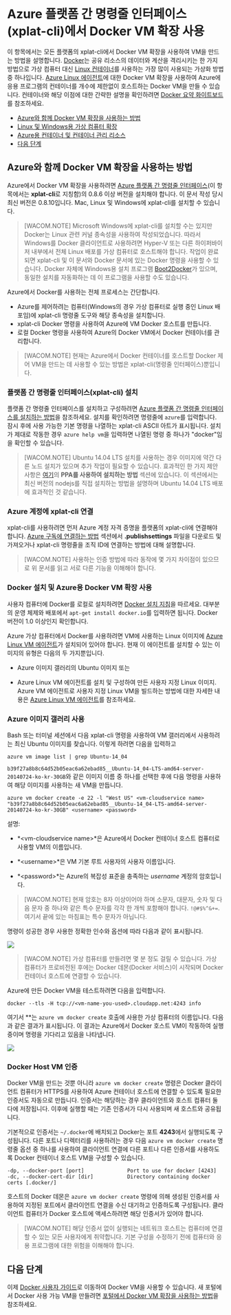 <properties title="Azure 플랫폼 간 명령줄 인터페이스(xplat-cli)에서 Docker VM 확장을 사용하는 방법" pageTitle="Azure에서 Linux용 Docker VM 확장 사용" description="Docker 및 Azure 가상 컴퓨터 확장에 대해 설명하고, azure-cli 명령 인터페이스를 사용하여 명령줄에서 Docker 호스트인 가상 컴퓨터를 Azure에 프로그래밍 방식으로 만드는 방법을 안내합니다." metaKeywords="linux, virtual machines, vm, azure, docker, linux containers,  lxc, virtualization" services="virtual-machines" solutions="dev-test" documentationCenter="virtual-machines" authors="rasquill" videoId="" scriptId="" manager="timlt" />

<tags ms.service="virtual-machines" ms.devlang="multiple" ms.topic="article" ms.tgt_pltfrm="vm-linux" ms.workload="infrastructure-services" ms.date="10/21/2014" ms.author="rasquill" />

# Azure 플랫폼 간 명령줄 인터페이스(xplat-cli)에서 Docker VM 확장 사용

이 항목에서는 모든 플랫폼의 xplat-cli에서 Docker VM 확장을 사용하여 VM을 만드는 방법을 설명합니다. [Docker][Docker]는 공유 리소스의 데이터와 계산을 격리시키는 한 가지 방법으로 가상 컴퓨터 대신 [Linux 컨테이너][Linux 컨테이너]를 사용하는 가장 많이 사용되는 가상화 방법 중 하나입니다. [Azure Linux 에이전트][Azure Linux 에이전트]에 대한 Docker VM 확장을 사용하여 Azure에 응용 프로그램의 컨테이너를 개수에 제한없이 호스트하는 Docker VM을 만들 수 있습니다. 컨테이너와 해당 이점에 대한 간략한 설명을 확인하려면 [Docker 요약 화이트보드][Docker 요약 화이트보드]를 참조하세요.

-   [Azure와 함께 Docker VM 확장을 사용하는 방법][Azure와 함께 Docker VM 확장을 사용하는 방법]
-   [Linux 및 Windows용 가상 컴퓨터 확장][Linux 및 Windows용 가상 컴퓨터 확장]
-   [Azure용 컨테이너 및 컨테이너 관리 리소스][Azure용 컨테이너 및 컨테이너 관리 리소스]
-   [다음 단계][다음 단계]

## <span id="How to use the Docker VM Extension with Azure"></span>Azure와 함께 Docker VM 확장을 사용하는 방법</a>

Azure에서 Docker VM 확장을 사용하려면 [Azure 플랫폼 간 명령줄 인터페이스][Azure 플랫폼 간 명령줄 인터페이스](이 항목에서는 **xplat-cli**로 지칭함)의 0.8.6 이상 버전을 설치해야 합니다. 이 문서 작성 당시 최신 버전은 0.8.10입니다. Mac, Linux 및 Windows에 xplat-cli를 설치할 수 있습니다.

> [WACOM.NOTE] Microsoft Windows에 xplat-cli를 설치할 수는 있지만 Docker는 Linux 관련 커널 종속성을 사용하여 작성되었습니다. 따라서 Windows를 Docker 클라이언트로 사용하려면 Hyper-V 또는 다른 하이퍼바이저 내부에서 전체 Linux 배포를 가상 컴퓨터로 호스트해야 합니다. 작업이 완료되면 xplat-cli 및 이 문서와 Docker 문서에 있는 Docker 명령을 사용할 수 있습니다. Docker 자체에 Windows용 설치 프로그램 [Boot2Docker][Boot2Docker]가 있으며, 동일한 설치를 자동화하는 데 이 프로그램을 사용할 수도 있습니다.

Azure에서 Docker를 사용하는 전체 프로세스는 간단합니다.

-   Azure를 제어하려는 컴퓨터(Windows의 경우 가상 컴퓨터로 실행 중인 Linux 배포임)에 xplat-cli 명령줄 도구와 해당 종속성을 설치합니다.
-   xplat-cli Docker 명령을 사용하여 Azure에 VM Docker 호스트를 만듭니다.
-   로컬 Docker 명령을 사용하여 Azure의 Docker VM에서 Docker 컨테이너를 관리합니다.

> [WACOM.NOTE] 현재는 Azure에서 Docker 컨테이너를 호스트할 Docker 제어 VM을 만드는 데 사용할 수 있는 방법은 xplat-cli(명령줄 인터페이스)뿐입니다.

### 플랫폼 간 명령줄 인터페이스(xplat-cli) 설치

플랫폼 간 명령줄 인터페이스를 설치하고 구성하려면 [Azure 플랫폼 간 명령줄 인터페이스를 설치하는 방법][Azure 플랫폼 간 명령줄 인터페이스를 설치하는 방법]을 참조하세요. 설치를 확인하려면 명령줄에 `azure`를 입력합니다. 잠시 후에 사용 가능한 기본 명령을 나열하는 xplat-cli ASCII 아트가 표시됩니다. 설치가 제대로 작동한 경우 `azure help vm`을 입력하면 나열된 명령 중 하나가 "docker"임을 확인할 수 있습니다.

> [WACOM.NOTE] Ubuntu 14.04 LTS 설치를 사용하는 경우 이미지에 약간 다른 노드 설치가 있으며 추가 작업이 필요할 수 있습니다. 효과적인 한 가지 제안 사항은 [여기][여기]의 **PPA를 사용하여 설치하는 방법** 섹션에 있습니다. 이 섹션에서는 최신 버전의 nodejs를 직접 설치하는 방법을 설명하며 Ubuntu 14.04 LTS 배포에 효과적인 것 같습니다.

### Azure 계정에 xplat-cli 연결

xplat-cli를 사용하려면 먼저 Azure 계정 자격 증명을 플랫폼의 xplat-cli에 연결해야 합니다. [Azure 구독에 연결하는 방법][Azure 구독에 연결하는 방법] 섹션에서 **.publishsettings** 파일을 다운로드 및 가져오거나 xplat-cli 명령줄을 조직 ID에 연결하는 방법에 대해 설명합니다.

> [WACOM.NOTE] 사용하는 인증 방법에 따라 동작에 몇 가지 차이점이 있으므로 위 문서를 읽고 서로 다른 기능을 이해해야 합니다.

### Docker 설치 및 Azure용 Docker VM 확장 사용

사용자 컴퓨터에 Docker를 로컬로 설치하려면 [Docker 설치 지침][Docker 설치 지침]을 따르세요. 대부분의 운영 체제와 배포에서 `apt-get install docker.io`를 입력하면 됩니다. Docker 버전이 1.0 이상인지 확인합니다.

Azure 가상 컴퓨터에서 Docker를 사용하려면 VM에 사용하는 Linux 이미지에 [Azure Linux VM 에이전트][Azure Linux 에이전트]가 설치되어 있어야 합니다. 현재 이 에이전트를 설치할 수 있는 이미지의 유형은 다음의 두 가지뿐입니다.

-   Azure 이미지 갤러리의 Ubuntu 이미지 또는

-   Azure Linux VM 에이전트를 설치 및 구성하여 만든 사용자 지정 Linux 이미지. Azure VM 에이전트로 사용자 지정 Linux VM을 빌드하는 방법에 대한 자세한 내용은 [Azure Linux VM 에이전트][Azure Linux 에이전트]를 참조하세요.

### Azure 이미지 갤러리 사용

Bash 또는 터미널 세션에서 다음 xplat-cli 명령을 사용하여 VM 갤러리에서 사용하려는 최신 Ubuntu 이미지를 찾습니다. 이렇게 하려면 다음을 입력하고

`azure vm image list | grep Ubuntu-14_04`

`b39f27a8b8c64d52b05eac6a62ebad85__Ubuntu-14_04-LTS-amd64-server-20140724-ko-kr-30GB`와 같은 이미지 이름 중 하나를 선택한 후에 다음 명령을 사용하여 해당 이미지를 사용하는 새 VM을 만듭니다.

    azure vm docker create -e 22 -l "West US" <vm-cloudservice name> "b39f27a8b8c64d52b05eac6a62ebad85__Ubuntu-14_04-LTS-amd64-server-20140724-ko-kr-30GB" <username> <password>

설명:

-   *\<vm-cloudservice name\>*은 Azure에서 Docker 컨테이너 호스트 컴퓨터로 사용할 VM의 이름입니다.

-   *\<username\>*은 VM 기본 루트 사용자의 사용자 이름입니다.

-   *\<password\>*는 Azure의 복잡성 표준을 충족하는 *username* 계정의 암호입니다.

> [WACOM.NOTE] 현재 암호는 8자 이상이어야 하며 소문자, 대문자, 숫자 및 다음 문자 중 하나와 같은 특수 문자를 각각 한 개씩 포함해야 합니다. `!@#$%^&+=`. 여기서 끝에 있는 마침표는 특수 문자가 아닙니다.

명령이 성공한 경우 사용한 정확한 인수와 옵션에 따라 다음과 같이 표시됩니다.

![][0]

> [WACOM.NOTE] 가상 컴퓨터를 만들려면 몇 분 정도 걸릴 수 있습니다. 가상 컴퓨터가 프로비전된 후에는 Docker 데몬(Docker 서비스)이 시작되며 Docker 컨테이너 호스트에 연결할 수 있습니다.

Azure에 만든 Docker VM을 테스트하려면 다음을 입력합니다.

`docker --tls -H tcp://<vm-name-you-used>.cloudapp.net:4243 info`

여기서 *<vm-name-you-used>*는 `azure vm docker create` 호출에 사용한 가상 컴퓨터의 이름입니다. 다음과 같은 결과가 표시됩니다. 이 결과는 Azure에서 Docker 호스트 VM이 작동하여 실행 중이며 명령을 기다리고 있음을 나타냅니다.

![][1]

### Docker Host VM 인증

Docker VM을 만드는 것뿐 아니라 `azure vm docker create` 명령은 Docker 클라이언트 컴퓨터가 HTTPS를 사용하여 Azure 컨테이너 호스트에 연결할 수 있도록 필요한 인증서도 자동으로 만듭니다. 인증서는 해당하는 경우 클라이언트와 호스트 컴퓨터 둘 다에 저장됩니다. 이후에 실행할 때는 기존 인증서가 다시 사용되며 새 호스트와 공유됩니다.

기본적으로 인증서는 `~/.docker`에 배치되고 Docker는 포트 **4243**에서 실행되도록 구성됩니다. 다른 포트나 디렉터리를 사용하려는 경우 다음 `azure vm docker create` 명령줄 옵션 중 하나를 사용하여 클라이언트 연결에 다른 포트나 다른 인증서를 사용하도록 Docker 컨테이너 호스트 VM을 구성할 수 있습니다.

    -dp, --docker-port [port]              Port to use for docker [4243]
    -dc, --docker-cert-dir [dir]           Directory containing docker certs [.docker/]

호스트의 Docker 데몬은 `azure vm docker create` 명령에 의해 생성된 인증서를 사용하여 지정된 포트에서 클라이언트 연결을 수신 대기하고 인증하도록 구성됩니다. 클라이언트 컴퓨터가 Docker 호스트에 액세스하려면 해당 인증서가 있어야 합니다.

> [WACOM.NOTE] 해당 인증서 없이 실행되는 네트워크 호스트는 컴퓨터에 연결할 수 있는 모든 사용자에게 취약합니다. 기본 구성을 수정하기 전에 컴퓨터와 응용 프로그램에 대한 위험을 이해해야 합니다.

<!--Every topic should have next steps and links to the next logical set of content to keep the customer engaged-->

## 다음 단계

이제 [Docker 사용자 가이드][Docker 사용자 가이드]로 이동하여 Docker VM을 사용할 수 있습니다. 새 포털에서 Docker 사용 가능 VM을 만들려면 [포털에서 Docker VM 확장을 사용하는 방법][포털에서 Docker VM 확장을 사용하는 방법]을 참조하세요.

<!--Anchors-->
<!--Image references-->
<!--Link references-->

  [Docker]: https://www.docker.com/
  [Linux 컨테이너]: http://en.wikipedia.org/wiki/LXC
  [Azure Linux 에이전트]: http://azure.microsoft.com/ko-kr/documentation/articles/virtual-machines-linux-agent-user-guide/
  [Docker 요약 화이트보드]: http://channel9.msdn.com/Blogs/Regular-IT-Guy/Docker-High-Level-Whiteboard
  [Azure와 함께 Docker VM 확장을 사용하는 방법]: #How-to-use-the-Docker-VM-Extension-with-Azure
  [Linux 및 Windows용 가상 컴퓨터 확장]: #Virtual-Machine-Extensions-For-Linux-and-Windows
  [Azure용 컨테이너 및 컨테이너 관리 리소스]: #Container-and-Container-Management-Resources-for-Azure
  [다음 단계]: #next-steps
  [Azure 플랫폼 간 명령줄 인터페이스]: https://github.com/Azure/azure-sdk-tools-xplat
  [Boot2Docker]: https://docs.docker.com/installation/windows/
  [Azure 플랫폼 간 명령줄 인터페이스를 설치하는 방법]: http://azure.microsoft.com/ko-kr/documentation/articles/xplat-cli/#install
  [여기]: https://www.digitalocean.com/community/tutorials/how-to-install-node-js-on-an-ubuntu-14-04-server
  [Azure 구독에 연결하는 방법]: http://azure.microsoft.com/ko-kr/documentation/articles/xplat-cli/#configure
  [Docker 설치 지침]: https://docs.docker.com/installation/#installation
  [0]: ./media/virtual-machines-docker/dockercreateresults.png
  [1]: ./media/virtual-machines-docker/connectingtodockerhost.png
  [Docker 사용자 가이드]: https://docs.docker.com/userguide/
  [포털에서 Docker VM 확장을 사용하는 방법]: http://azure.microsoft.com/ko-kr/documentation/articles/virtual-machines-docker-with-portal/
